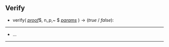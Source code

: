 ## Verify
- $\mathsf{verify}($ [$proof$](variables#proof)$, n_p,~ $ [$params$](variables#parameters) $)\rightarrow (true ~ / ~ false):$
---
- ...
---
